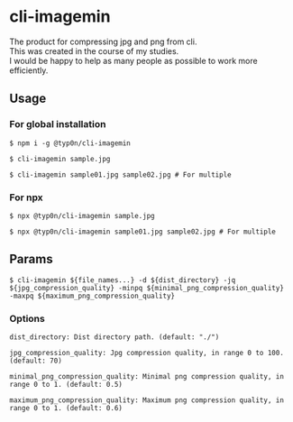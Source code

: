 # cli-imagemin

The product for compressing jpg and png from cli.  
This was created in the course of my studies.  
I would be happy to help as many people as possible to work more efficiently.

## Usage

### For global installation

```shell
$ npm i -g @typ0n/cli-imagemin

$ cli-imagemin sample.jpg

$ cli-imagemin sample01.jpg sample02.jpg # For multiple
```

### For npx

```shell
$ npx @typ0n/cli-imagemin sample.jpg

$ npx @typ0n/cli-imagemin sample01.jpg sample02.jpg # For multiple
```

## Params

```shell
$ cli-imagemin ${file_names...} -d ${dist_directory} -jq ${jpg_compression_quality} -minpq ${minimal_png_compression_quality}  -maxpq ${maximum_png_compression_quality}
```

### Options

```shell
dist_directory: Dist directory path. (default: "./")
```

```shell
jpg_compression_quality: Jpg compression quality, in range 0 to 100. (default: 70)
```

```shell
minimal_png_compression_quality: Minimal png compression quality, in range 0 to 1. (default: 0.5)
```

```shell
maximum_png_compression_quality: Maximum png compression quality, in range 0 to 1. (default: 0.6)
```
